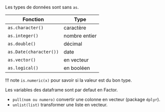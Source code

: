 Les types de données sont sans `as`.

Fonction               | Type
-----------------------|---
`as.character()`       | caractère
`as.integer()`         | nombre entier
`as.double()`          | décimal
`as.Date(character())` | date 
`as.vector()`          | en vecteur
`as.logical()`         | en booléen
!!! note
    `is.numeric(x)` pour savoir si la valeur est du bon type.

Les variables des dataframe sont par defaut en Factor.

* `pull(nom ou numero)` convertir une colonne en vecteur (package `dplyr`).
* `unlist(list)` transformer une liste en vecteur.
